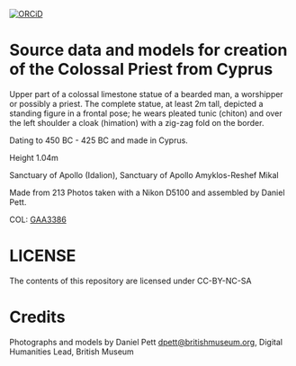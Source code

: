 [![ORCiD](https://img.shields.io/badge/ORCiD-0000--0002--0246--2335-green.svg)](http://orcid.org/0000-0002-0246-2335)

# Source data and models for creation of the Colossal Priest from Cyprus

Upper part of a colossal limestone statue of a bearded man, a worshipper or possibly a priest. The complete statue, at least 2m tall, depicted a standing figure in a frontal pose; he wears pleated tunic (chiton) and over the left shoulder a cloak (himation) with a zig-zag fold on the border.

Dating to 450 BC - 425 BC and made in Cyprus.

Height 1.04m 

Sanctuary of Apollo (Idalion), Sanctuary of Apollo Amyklos-Reshef Mikal

Made from 213 Photos taken with a Nikon D5100 and assembled by Daniel Pett.

COL: [GAA3386](http://www.britishmuseum.org/research/collection_online/collection_object_details.aspx?partId=1&objectId=464246)

# LICENSE
The contents of this repository are licensed under CC-BY-NC-SA

# Credits
Photographs and models by Daniel Pett <dpett@britishmuseum.org>, Digital Humanities Lead, British Museum
